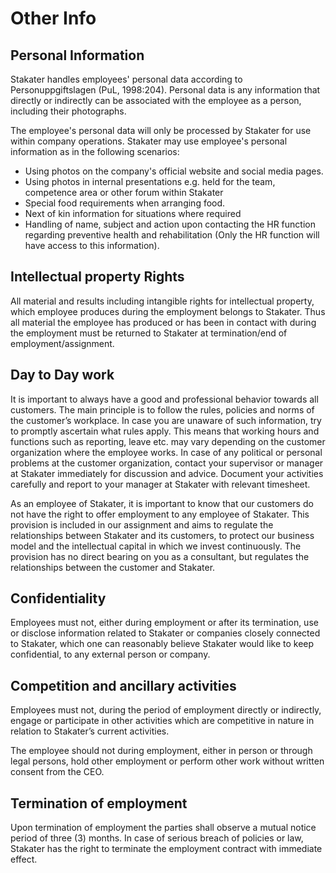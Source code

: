 # Other Info
## Personal Information
Stakater handles employees' personal data according to Personuppgiftslagen (PuL, 1998:204). Personal data is any information that directly or indirectly can be associated with the employee as a person, including their photographs.

The employee's personal data will only be processed by Stakater for use within company operations. Stakater may use employee's personal information as in the following scenarios:

* Using photos on the company's official website and social media pages.
* Using photos in internal presentations e.g. held for the team, competence area or other forum within Stakater
* Special food requirements when arranging food.
* Next of kin information for situations where required
* Handling of name, subject and action upon contacting the HR function regarding preventive health and rehabilitation (Only the HR function will have access to this information).

## Intellectual property Rights
All material and results including intangible rights for intellectual property, which employee produces during the employment belongs to Stakater. Thus all material the employee has produced or has been in contact with during the employment must be returned to Stakater at termination/end of employment/assignment.

## Day to Day work
It is important to always have a good and professional behavior towards all customers. The main principle is to follow the rules, policies and norms of the customer’s workplace. In case you are unaware of such information, try to promptly ascertain what rules apply. This means that working hours and functions such as reporting, leave etc. may vary depending on the customer organization where the employee works. In case of any political or personal problems at the customer organization, contact your supervisor or manager at Stakater immediately for discussion and advice. Document your activities carefully and report to your manager at Stakater with relevant timesheet.

As an employee of Stakater, it is important to know that our customers do not have the right to offer employment to any employee of Stakater. This provision is included in our assignment and aims to regulate the relationships between  Stakater  and its customers, to protect our business model and the intellectual capital in which we invest continuously. The provision has no direct bearing on you as a consultant, but regulates the relationships between the customer and Stakater.

## Confidentiality
Employees must not, either during employment or after its termination, use or disclose information related to Stakater or companies closely connected to  Stakater, which one can reasonably believe Stakater would like to keep confidential,  to any external person or company.

## Competition and ancillary activities
Employees must not, during the period of employment directly or indirectly, engage or participate in other activities which are competitive in nature in relation to  Stakater’s current activities.

The employee should not during employment, either in person or through legal persons, hold other employment or perform other work without written consent from the CEO.

## Termination of employment
Upon termination of employment the parties shall observe a mutual notice period of three (3) months.  In case of serious breach of policies or law,  Stakater has the right to terminate the employment contract with immediate effect.
